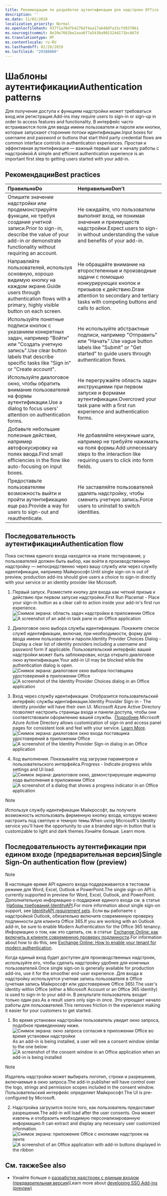 ```yaml
---
title: Рекомендации по разработке аутентификации для надстроек Office
description: ''
ms.date: 11/02/2018
localization_priority: Normal
ms.openlocfilehash: 937f1a78dfb4276df4aa17ab48dfa15cfd937861
ms.sourcegitcommit: 8e20e7663be2aaa0f7a5436a965324d171bc667d
ms.translationtype: MT
ms.contentlocale: ru-RU
ms.lasthandoff: 02/28/2019
ms.locfileid: "29388866"
---
```

# <a name="authentication-patterns"></a><span data-ttu-id="f5587-102">Шаблоны аутентификации</span><span class="sxs-lookup"><span data-stu-id="f5587-102">Authentication patterns</span></span>

<span data-ttu-id="f5587-103">Для получения доступа к функциям надстройки может требоваться вход или регистрация.</span><span class="sxs-lookup"><span data-stu-id="f5587-103">Add-ins may require users to sign-in or sign-up in order to access features and functionality.</span></span> <span data-ttu-id="f5587-104">В интерфейс часто встраиваются поля для ввода имени пользователя и пароля или кнопки, которые запускают сторонние потоки идентификации.</span><span class="sxs-lookup"><span data-stu-id="f5587-104">Input boxes for username and password or buttons that start third party credential flows are common interface controls in authentication experiences.</span></span> <span data-ttu-id="f5587-105">Простая и эффективная аутентификация — важный первый шаг к началу работы с надстройкой.</span><span class="sxs-lookup"><span data-stu-id="f5587-105">A simple and efficient authentication experience is an important first step to getting users started with your add-in.</span></span>

## <a name="best-practices"></a><span data-ttu-id="f5587-106">Рекомендации</span><span class="sxs-lookup"><span data-stu-id="f5587-106">Best practices</span></span>

|<span data-ttu-id="f5587-107">Правильно</span><span class="sxs-lookup"><span data-stu-id="f5587-107">Do</span></span>|<span data-ttu-id="f5587-108">Неправильно</span><span class="sxs-lookup"><span data-stu-id="f5587-108">Don't</span></span>|
|:----|:----|
|<span data-ttu-id="f5587-109">Опишите значение надстройки или продемонстрируйте функции, не требуя создания учетной записи.</span><span class="sxs-lookup"><span data-stu-id="f5587-109">Prior to sign-in, describe the value of your add-in or demonstrate functionality without requiring an account.</span></span> |<span data-ttu-id="f5587-110">Не ожидайте, что пользователи выполнят вход, не понимая значения и преимуществ надстройки.</span><span class="sxs-lookup"><span data-stu-id="f5587-110">Expect users to sign-in without understanding the value and benefits of your add-in.</span></span>|
|<span data-ttu-id="f5587-111">Направляйте пользователей, используя основную, хорошо видимую кнопку на каждом экране.</span><span class="sxs-lookup"><span data-stu-id="f5587-111">Guide users through authentication flows with a primary, highly visible button on each screen.</span></span> |<span data-ttu-id="f5587-112">Не обращайте внимание на второстепенные и производные задачи с помощью конкурирующих кнопок и призывов к действию.</span><span class="sxs-lookup"><span data-stu-id="f5587-112">Draw attention to secondary and tertiary tasks with competing buttons and calls to action.</span></span>|
|<span data-ttu-id="f5587-113">Используйте понятные подписи кнопок с указанием конкретных задач, например "Войти" или "Создать учетную запись".</span><span class="sxs-lookup"><span data-stu-id="f5587-113">Use clear button labels that describe specific tasks like "Sign in" or "Create account".</span></span>   |<span data-ttu-id="f5587-114">Не используйте абстрактные подписи, например "Отправить" или "Начать".</span><span class="sxs-lookup"><span data-stu-id="f5587-114">Use vague button labels like "Submit" or "Get started" to guide users through authentication flows.</span></span>|
|<span data-ttu-id="f5587-115">Используйте диалоговое окно, чтобы обратить внимание пользователей на формы аутентификации.</span><span class="sxs-lookup"><span data-stu-id="f5587-115">Use a dialog to focus users' attention on authentication forms.</span></span>    |<span data-ttu-id="f5587-116">Не перегружайте область задач инструкциями при первом запуске и формами аутентификации.</span><span class="sxs-lookup"><span data-stu-id="f5587-116">Overcrowd your task pane with a first run experience and authentication forms.</span></span>|
|<span data-ttu-id="f5587-117">Добавьте небольшие полезные действия, например автофокусировку на полях ввода.</span><span class="sxs-lookup"><span data-stu-id="f5587-117">Find small efficiencies in the flow like auto-focusing on input boxes.</span></span> |<span data-ttu-id="f5587-118">Не добавляйте ненужные шаги, например не требуйте нажимать на поля формы.</span><span class="sxs-lookup"><span data-stu-id="f5587-118">Add unnecessary steps to the interaction like requiring users to click into form fields.</span></span>|
|<span data-ttu-id="f5587-119">Предоставьте пользователям возможность выйти и пройти аутентификацию еще раз.</span><span class="sxs-lookup"><span data-stu-id="f5587-119">Provide a way for users to sign-out and reauthenticate.</span></span>    |<span data-ttu-id="f5587-120">Не заставляйте пользователей удалять надстройку, чтобы сменить учетную запись.</span><span class="sxs-lookup"><span data-stu-id="f5587-120">Force users to uninstall to switch identities.</span></span>|

## <a name="authentication-flow"></a><span data-ttu-id="f5587-121">Последовательность аутентификации</span><span class="sxs-lookup"><span data-stu-id="f5587-121">Authentication flow</span></span>
<span data-ttu-id="f5587-122">Пока система единого входа находится на этапе тестирования, у пользователей должен быть выбор, как войти в производственную надстройку — непосредственно через вашу службу или через службу идентификации, например Майкрософт.</span><span class="sxs-lookup"><span data-stu-id="f5587-122">Until single sign-on is out of preview, production add-ins should give users a choice to sign-in directly with your service or an identity provider like Microsoft.</span></span>

1. <span data-ttu-id="f5587-123">Первый запуск. Разместите кнопку для входа как четкий призыв к действию при первом запуске надстройки.</span><span class="sxs-lookup"><span data-stu-id="f5587-123">First Run Placemat - Place your sign-in button as a clear call-to action inside your add-in's first run experience.</span></span>
<span data-ttu-id="f5587-124">![Снимок экрана: область задач надстройки в приложении Office](../images/add-in-fre-value-placemat.png)</span><span class="sxs-lookup"><span data-stu-id="f5587-124">![A screenshot of an add-in task pane in an Office application](../images/add-in-fre-value-placemat.png)</span></span>

2. <span data-ttu-id="f5587-125">Диалоговое окно выбора службы идентификации. Покажите список служб идентификации, включая, при необходимости, форму для ввода имени пользователя и пароля.</span><span class="sxs-lookup"><span data-stu-id="f5587-125">Identity Provider Choices Dialog - Display a clear list of identity providers including a username and password form if applicable.</span></span> <span data-ttu-id="f5587-126">Пользовательский интерфейс вашей надстройки может быть заблокирован, когда открыто диалоговое окно аутентификации.</span><span class="sxs-lookup"><span data-stu-id="f5587-126">Your add-in UI may be blocked while the authentication dialog is open.</span></span>
<span data-ttu-id="f5587-127">![Снимок экрана: диалоговое окно выбора поставщика удостоверений в приложении Office](../images/add-in-auth-choices-dialog.png)</span><span class="sxs-lookup"><span data-stu-id="f5587-127">![A screenshot of the Identity Provider Choices dialog in an Office application](../images/add-in-auth-choices-dialog.png)</span></span>



3. <span data-ttu-id="f5587-128">Вход через службу идентификации. Отобразится пользовательский интерфейс службы идентификации.</span><span class="sxs-lookup"><span data-stu-id="f5587-128">Identity Provider Sign-in - The identity provider will have their own UI.</span></span> <span data-ttu-id="f5587-129">Microsoft Azure Active Directory позволяет настроить страницы входа и панели доступа, чтобы они соответствовали оформлению вашей службы.  [Подробнее](https://docs.microsoft.com/azure/active-directory/fundamentals/customize-branding).</span><span class="sxs-lookup"><span data-stu-id="f5587-129">Microsoft Azure Active Directory allows customization of sign-in and access panel pages for consistent look and feel with your service. [Learn More](https://docs.microsoft.com/azure/active-directory/fundamentals/customize-branding).</span></span>
<span data-ttu-id="f5587-130">![Снимок экрана: диалоговое окно входа поставщика удостоверений в приложении Office](../images/add-in-auth-identity-sign-in.png)</span><span class="sxs-lookup"><span data-stu-id="f5587-130">![A screenshot of the Identity Provider Sign-in dialog in an Office application](../images/add-in-auth-identity-sign-in.png)</span></span>

4. <span data-ttu-id="f5587-131">Ход выполнения. Показывайте ход загрузки параметров и пользовательского интерфейса.</span><span class="sxs-lookup"><span data-stu-id="f5587-131">Progress - Indicate progress while settings and UI load.</span></span>
<span data-ttu-id="f5587-132">![Снимок экрана: диалоговое окно, демонстрирующее индикатор хода выполнения в приложении Office](../images/add-in-auth-modal-interstitial.png)</span><span class="sxs-lookup"><span data-stu-id="f5587-132">![A screenshot of a dialog that shows a progress indicator in an Office application](../images/add-in-auth-modal-interstitial.png)</span></span>

> [!NOTE] 
> <span data-ttu-id="f5587-133">Используя службу идентификации Майкрософт, вы получите возможность использовать фирменную кнопку входа, которую можно настроить под светлую и темную темы.</span><span class="sxs-lookup"><span data-stu-id="f5587-133">When using Microsoft's Identity service you'll have the opportunity to use a branded sign-in button that is customizable to light and dark themes.</span></span><span data-ttu-id="f5587-134">Узнайте больше.</span><span class="sxs-lookup"><span data-stu-id="f5587-134"> Learn more.</span></span>

## <a name="single-sign-on-authentication-flow-preview"></a><span data-ttu-id="f5587-135">Последовательность аутентификации при едином входе (предварительная версия)</span><span class="sxs-lookup"><span data-stu-id="f5587-135">Single Sign-On authentication flow (preview)</span></span>

> [!NOTE]
> <span data-ttu-id="f5587-136">В настоящее время API единого входа поддерживается в тестовом режиме для Word, Excel, Outlook и PowerPoint.</span><span class="sxs-lookup"><span data-stu-id="f5587-136">The single sign-on API is currently supported in preview for Word, Excel, Outlook, and PowerPoint.</span></span> <span data-ttu-id="f5587-137">Дополнительную информацию о поддержке единого входа см. в статье  [Наборы требований IdentityAPI](https://docs.microsoft.com/office/dev/add-ins/reference/requirement-sets/identity-api-requirement-sets).</span><span class="sxs-lookup"><span data-stu-id="f5587-137">For more information about single sign-on support, see [IdentityAPI requirement sets](https://docs.microsoft.com/office/dev/add-ins/reference/requirement-sets/identity-api-requirement-sets).</span></span> <span data-ttu-id="f5587-138">Если вы работаете с надстройкой Outlook, обязательно включите современную проверку подлинности для клиента Office 365.</span><span class="sxs-lookup"><span data-stu-id="f5587-138">If you are working with an Outlook add-in, be sure to enable Modern Authentication for the Office 365 tenancy.</span></span> <span data-ttu-id="f5587-139">Информацию о том, как это сделать, см. в статье  [Exchange Online: как включить в клиенте современную проверку подлинности](https://social.technet.microsoft.com/wiki/contents/articles/32711.exchange-online-how-to-enable-your-tenant-for-modern-authentication.aspx).</span><span class="sxs-lookup"><span data-stu-id="f5587-139">For information about how to do this, see [Exchange Online: How to enable your tenant for modern authentication](https://social.technet.microsoft.com/wiki/contents/articles/32711.exchange-online-how-to-enable-your-tenant-for-modern-authentication.aspx).</span></span>

<span data-ttu-id="f5587-140">Когда единый вход будет доступен для производственных надстроек, используйте его, чтобы сделать надстройку удобнее для конечных пользователей.</span><span class="sxs-lookup"><span data-stu-id="f5587-140">Once single sign-on is generally available for production add-ins, use it for the smoother end-user experience.</span></span> <span data-ttu-id="f5587-141">Для входа в надстройку используется учетная запись пользователя в Office (учетная запись Майкрософт или удостоверение Office 365).</span><span class="sxs-lookup"><span data-stu-id="f5587-141">The user's identity within Office (either a Microsoft Account or an Office 365 identity) is used to sign-in to your add-in.</span></span> <span data-ttu-id="f5587-142">В результате пользователь входит только один раз.</span><span class="sxs-lookup"><span data-stu-id="f5587-142">As a result users only sign-in once.</span></span> <span data-ttu-id="f5587-143">Это упрощает начало работы для пользователей.</span><span class="sxs-lookup"><span data-stu-id="f5587-143">This removes friction in the experience making it easier for your customers to get started.</span></span>

1. <span data-ttu-id="f5587-144">Во время установки надстройки пользователь увидит окно запроса, подобное приведенному ниже. ![Снимок экрана: окно запроса согласия в приложении Office во время установки надстройки](../images/add-in-auth-SSO-consent-dialog.png)</span><span class="sxs-lookup"><span data-stu-id="f5587-144">As an add-in is being installed, a user will see a consent window similar to the one below: ![A screenshot of the consent window in an Office application when an add-in is being installed](../images/add-in-auth-SSO-consent-dialog.png)</span></span>
> [!NOTE]
> <span data-ttu-id="f5587-145">Издатель надстройки может выбирать логотип, строки и разрешения, включаемые в окно запроса.</span><span class="sxs-lookup"><span data-stu-id="f5587-145">The add-in publisher will have control over the logo, strings and permission scopes included in the consent window.</span></span> <span data-ttu-id="f5587-146">Пользовательский интерфейс определяет Майкрософт.</span><span class="sxs-lookup"><span data-stu-id="f5587-146">The UI is pre-configured by Microsoft.</span></span>

2. <span data-ttu-id="f5587-147">Надстройка загрузится после того, как пользователь предоставит разрешения.</span><span class="sxs-lookup"><span data-stu-id="f5587-147">The add-in will load after the user consents.</span></span> <span data-ttu-id="f5587-148">Она может извлечь и отобразить необходимую персонализированную информацию.</span><span class="sxs-lookup"><span data-stu-id="f5587-148">It can extract and display any necessary user customized information.</span></span>
<span data-ttu-id="f5587-149">![Снимок экрана: приложение Office с кнопками надстроек на ленте](../images/add-in-ribbon.png)</span><span class="sxs-lookup"><span data-stu-id="f5587-149">![A screenshot of an Office application with add-in buttons displayed in the ribbon](../images/add-in-ribbon.png)</span></span>

## <a name="see-also"></a><span data-ttu-id="f5587-150">См. также</span><span class="sxs-lookup"><span data-stu-id="f5587-150">See also</span></span>
- <span data-ttu-id="f5587-151">Узнайте больше о [разработке надстроек с единым входом (предварительная версия)](https://docs.microsoft.com/office/dev/add-ins/develop/sso-in-office-add-ins)</span><span class="sxs-lookup"><span data-stu-id="f5587-151">Learn more about [developing SSO Add-ins (preview)](https://docs.microsoft.com/office/dev/add-ins/develop/sso-in-office-add-ins)</span></span>
